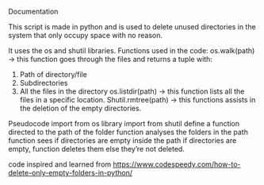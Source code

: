 
Documentation

This script is made in python and is used to delete unused directories in the system that only occupy space with no reason.

It uses the os and shutil libraries.
Functions used in the code:
os.walk(path) → this function goes through the files and returns a tuple with:
1. Path of directory/file
2. Subdirectories
3. All the files in the directory
os.listdir(path) → this function lists all the files in a specific location.
Shutil.rmtree(path) → this functions assists in the deletion of the empty directories.

Pseudocode
import from os library
import from shutil
define a function directed to the path of the folder
function analyses the folders in the path
function sees if directories are empty inside the path
if directories are empty, function deletes them
else 
they’re not deleted.

code inspired and learned from https://www.codespeedy.com/how-to-delete-only-empty-folders-in-python/
